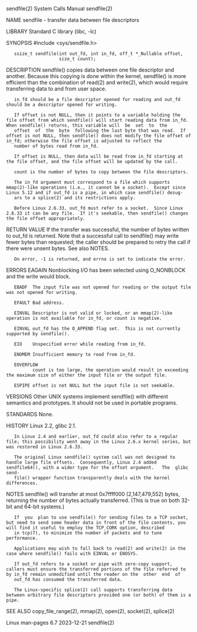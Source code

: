 sendfile(2)                                                                                 System Calls Manual                                                                                 sendfile(2)

NAME
       sendfile - transfer data between file descriptors

LIBRARY
       Standard C library (libc, -lc)

SYNOPSIS
       #include <sys/sendfile.h>

       ssize_t sendfile(int out_fd, int in_fd, off_t *_Nullable offset,
                        size_t count);

DESCRIPTION
       sendfile()  copies  data  between one file descriptor and another.  Because this copying is done within the kernel, sendfile() is more efficient than the combination of read(2) and write(2), which
       would require transferring data to and from user space.

       in_fd should be a file descriptor opened for reading and out_fd should be a descriptor opened for writing.

       If offset is not NULL, then it points to a variable holding the file offset from which sendfile() will start reading data from in_fd.  When sendfile() returns, this variable will  be  set  to  the
       offset  of  the  byte  following the last byte that was read.  If offset is not NULL, then sendfile() does not modify the file offset of in_fd; otherwise the file offset is adjusted to reflect the
       number of bytes read from in_fd.

       If offset is NULL, then data will be read from in_fd starting at the file offset, and the file offset will be updated by the call.

       count is the number of bytes to copy between the file descriptors.

       The in_fd argument must correspond to a file which supports mmap(2)-like operations (i.e., it cannot be a socket).  Except since Linux 5.12 and if out_fd is a pipe, in which case sendfile() desug‐
       ars to a splice(2) and its restrictions apply.

       Before Linux 2.6.33, out_fd must refer to a socket.  Since Linux 2.6.33 it can be any file.  If it's seekable, then sendfile() changes the file offset appropriately.

RETURN VALUE
       If the transfer was successful, the number of bytes written to out_fd is returned.  Note that a successful call to sendfile() may write fewer bytes than requested; the caller should be prepared to
       retry the call if there were unsent bytes.  See also NOTES.

       On error, -1 is returned, and errno is set to indicate the error.

ERRORS
       EAGAIN Nonblocking I/O has been selected using O_NONBLOCK and the write would block.

       EBADF  The input file was not opened for reading or the output file was not opened for writing.

       EFAULT Bad address.

       EINVAL Descriptor is not valid or locked, or an mmap(2)-like operation is not available for in_fd, or count is negative.

       EINVAL out_fd has the O_APPEND flag set.  This is not currently supported by sendfile().

       EIO    Unspecified error while reading from in_fd.

       ENOMEM Insufficient memory to read from in_fd.

       EOVERFLOW
              count is too large, the operation would result in exceeding the maximum size of either the input file or the output file.

       ESPIPE offset is not NULL but the input file is not seekable.

VERSIONS
       Other UNIX systems implement sendfile() with different semantics and prototypes.  It should not be used in portable programs.

STANDARDS
       None.

HISTORY
       Linux 2.2, glibc 2.1.

       In Linux 2.4 and earlier, out_fd could also refer to a regular file; this possibility went away in the Linux 2.6.x kernel series, but was restored in Linux 2.6.33.

       The original Linux sendfile() system call was not designed to handle large file offsets.  Consequently, Linux 2.4 added sendfile64(), with a wider type for the offset argument.   The  glibc  send‐
       file() wrapper function transparently deals with the kernel differences.

NOTES
       sendfile() will transfer at most 0x7ffff000 (2,147,479,552) bytes, returning the number of bytes actually transferred.  (This is true on both 32-bit and 64-bit systems.)

       If  you  plan to use sendfile() for sending files to a TCP socket, but need to send some header data in front of the file contents, you will find it useful to employ the TCP_CORK option, described
       in tcp(7), to minimize the number of packets and to tune performance.

       Applications may wish to fall back to read(2) and write(2) in the case where sendfile() fails with EINVAL or ENOSYS.

       If out_fd refers to a socket or pipe with zero-copy support, callers must ensure the transferred portions of the file referred to by in_fd remain unmodified until the reader on the  other  end  of
       out_fd has consumed the transferred data.

       The Linux-specific splice(2) call supports transferring data between arbitrary file descriptors provided one (or both) of them is a pipe.

SEE ALSO
       copy_file_range(2), mmap(2), open(2), socket(2), splice(2)

Linux man-pages 6.7                                                                              2023-12-21                                                                                     sendfile(2)
